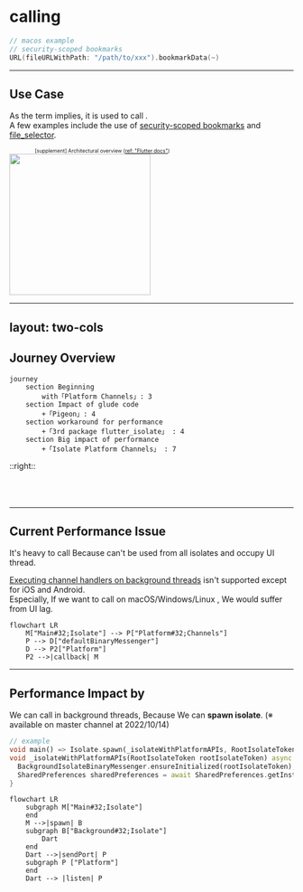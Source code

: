 <PageTitleHeader section="calling platform-specific APIs"/>

# calling <UniqueTechnicalTerm val="platform-specific APIs"/>

```swift
// macos example
// security-scoped bookmarks
URL(fileURLWithPath: "/path/to/xxx").bookmarkData(~)
```

---

<PageTitleHeader section="calling platform-specific APIs" title="Use Case"/>

## Use Case

As the term implies, it is used to call <UniqueTechnicalTerm val="platform-specific APIs"/>.  
A few examples include the use of [security-scoped bookmarks](https://pub.dev/packages/macos_secure_bookmarks) and [file_selector](https://pub.dev/packages/file_selector).

<div style="margin-left: 5em; font-size: xx-small">
    <div>
        [supplement] <TechnicalTerm val="Platform Channels"/> Architectural overview
        (<a href="https://docs.flutter.dev/development/platform-integration/platform-channels#architecture">ref: "Flutter docs"</a>)
    </div>
</div>
<img src="https://docs.flutter.dev/assets/images/docs/PlatformChannels.png" width="250"/>

---
layout: two-cols
---
<!-- https://github.com/slidevjs/slidev/blob/main/packages/client/layouts/two-cols.vue -->

<PageTitleHeader section="calling platform-specific APIs" title="Journey Overview"/>

## Journey Overview

```mermaid {scale: 0.5}
journey
    section Beginning
        with「Platform Channels」: 3
    section Impact of glude code
        +「Pigeon」: 4
    section workaround for performance
        +「3rd package flutter_isolate」 : 4
    section Big impact of performance
        +「Isolate Platform Channels」 : 7
```
<!-- https://docs.flutter.dev/development/platform-integration/platform-channels#pigeon -->

::right::
<br/>
<br/>
<br/>
<br/>
<div style="margin-left: 5em; font-size: xx-small">
    <div>
    <!-- [supplement] aaa -->
    </div>
</div>

---

<PageTitleHeader section="calling platform-specific APIs" title="Issues"/>

## Current Performance Issue

It's heavy to call <UniqueTerm val="Expensive"/> <UniqueTechnicalTerm val="platform-specific APIs"/> Because <TechnicalTerm val="Platform Channels"/> can't be used from all isolates and occupy UI thread.

[Executing channel handlers on background threads](https://docs.flutter.dev/development/platform-integration/platform-channels#channels-and-platform-threading) isn't supported except for iOS and Android.  
Especially, If we want to call <UniqueTerm val="Expensive"/> <UniqueTechnicalTerm val="native C APIs"/> on macOS/Windows/Linux , We would suffer from UI lag.

```mermaid
flowchart LR
    M["Main#32;Isolate"] --> P["Platform#32;Channels"]
    P --> D["defaultBinaryMessenger"]
    D --> P2["Platform"]
    P2 -->|callback| M
```
<!-- https://github.com/flutter/flutter/blob/bbdf617034171ab1128a594fb24e1c72a09e072e/packages/flutter/lib/src/services/binding.dart#L82 -->

---

<PageTitleHeader section="calling platform-specific APIs" title="Impact"/>

## Performance Impact by <TechnicalTerm val="Isolate Platform Channels"/>

We can call <UniqueTerm val="Expensive"/> <UniqueTechnicalTerm val="calling platform-specific APIs"/> in background threads, Because We can **spawn isolate**.
(※ available on master channel at 2022/10/14)

```dart
// example
void main() => Isolate.spawn(_isolateWithPlatformAPIs, RootIsolateToken.instance!);
void _isolateWithPlatformAPIs(RootIsolateToken rootIsolateToken) async {
  BackgroundIsolateBinaryMessenger.ensureInitialized(rootIsolateToken);
  SharedPreferences sharedPreferences = await SharedPreferences.getInstance();
}
```
<!-- https://github.com/flutter/website/blob/40204477a6bddc83c1aae7684b8d2db9563265a4/src/development/platform-integration/platform-channels.md#using-plugins-and-channels-from-background-isolates -->

```mermaid
flowchart LR
    subgraph M["Main#32;Isolate"]
    end
    M -->|spawn| B
    subgraph B["Background#32;Isolate"]
        Dart
    end
    Dart -->|sendPort| P
    subgraph P ["Platform"]
    end
    Dart --> |listen| P
```
<!-- https://docs.google.com/document/d/1yAFw-6kBefuurXWTur9jdEUAckWiWJVukP1Iay8ehyU -->
<!-- https://api.dart.dev/stable/2.18.3/dart-isolate/SendPort-class.html -->
